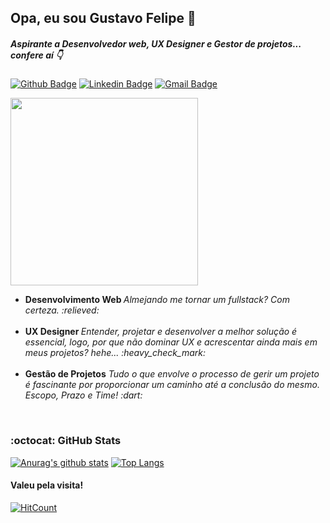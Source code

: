 ## Opa, eu sou  Gustavo Felipe 👋
  ##### Aspirante a Desenvolvedor web, UX Designer e Gestor de projetos... confere aí :point_down:
  [![Github Badge](https://img.shields.io/badge/-Github-000?style=flat-square&logo=Github&logoColor=white&link=https://github.com/gustavofbc)](https://github.com/gustavofbc) 
  [![Linkedin Badge](https://img.shields.io/badge/-LinkedIn-blue?style=flat-square&logo=Linkedin&logoColor=white&link=https://www.linkedin.com/in/gustavo-felipe-batista-carneiro-9342171a8/)](https://www.linkedin.com/in/gustavo-felipe-batista-carneiro-9342171a8/) 
  [![Gmail Badge](https://img.shields.io/badge/-Gmail-c14438?style=flat-square&logo=Gmail&logoColor=white&link=mailto:gustavo.felipebc@gmail.com)](mailto:gustavo.felipebc@gmail.com)
  
  <img  width="300" src="https://miro.medium.com/max/680/1*VON9gHTrzeHZbHfXsqfzEA.gif" />
  <ul>
    <li> 
      <b>Desenvolvimento Web </b> <i> Almejando me tornar um fullstack? Com certeza. :relieved:</i>
  </li>
<br />
    <li> <b>UX Designer </b> <i>Entender, projetar e desenvolver a melhor solução é essencial, logo, por que não dominar UX e acrescentar ainda mais em meus projetos?      hehe... :heavy_check_mark: </i> 
    </li>
<br />
    <li>
      <b>Gestão de Projetos</b> <i>Tudo o que envolve o processo de gerir um projeto é fascinante por proporcionar um caminho até a conclusão do mesmo. Escopo, Prazo e Time! :dart:</i>
    </li>
  </ul>
<br />

### :octocat: GitHub Stats 
[![Anurag's github stats](https://github-readme-stats.vercel.app/api?username=gustavofbc)](https://github.com/anuraghazra/github-readme-stats)  [![Top Langs](https://github-readme-stats.vercel.app/api/top-langs/?username=gustavofbc&layout=compact)](https://github.com/anuraghazra/github-readme-stats)

#### Valeu pela visita!
[![HitCount](http://hits.dwyl.com/gustavofbc/https://githubcom/gustavofbc/gustavofbc.svg)](http://hits.dwyl.com/gustavofbc/https://githubcom/gustavofbc/gustavofbc)
